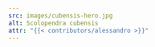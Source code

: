 ```yaml
---
src: images/cubensis-hero.jpg
alt: Scolopendra cubensis
attr: "{{< contributors/alessandro >}}"
---
```

